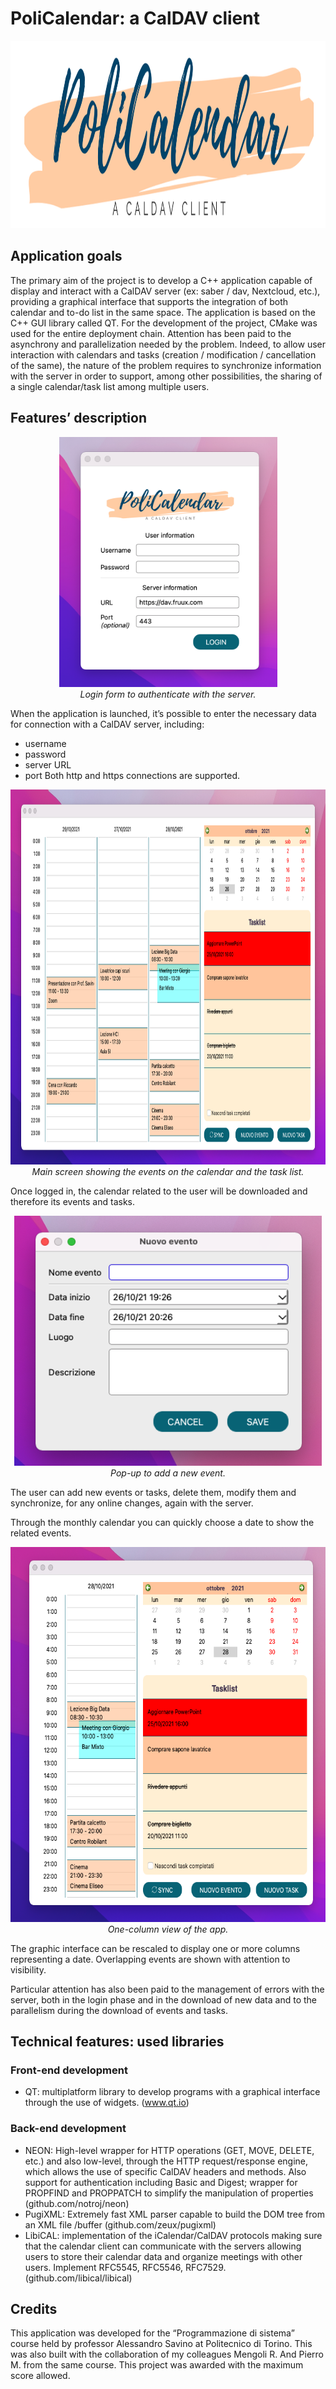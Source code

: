 # PoliCalendar: a CalDAV client 

<p align="center">
  <img src="screenshots/logo_policalendar.png" height="300"/><br/>
</p>

## Application goals
The primary aim of the project is to develop a C++ application capable of display and interact with a CalDAV server (ex: saber / dav, Nextcloud, etc.), providing a graphical interface that supports the integration of both calendar and to-do list in the same space.  The application is based on the C++ GUI library called QT.  For the development of the project, CMake was used for the entire deployment chain. Attention has been paid to the asynchrony and parallelization needed by the problem.  Indeed, to allow user interaction with calendars and tasks (creation / modification / cancellation of the same), the nature of the problem requires to synchronize information with the server in order to support, among other possibilities, the sharing of a single calendar/task list among multiple users.

## Features’ description 

<p align="center">
  <img src="screenshots/login.png"/ height="400"> <br/>
  <em>Login form to authenticate with the server. </em>
</p>

When the application is launched, it’s possible to enter the necessary data for connection with a CalDAV server, including:
- username
- password
- server URL
- port
Both http and https connections are supported.

<p align="center">
  <img src="screenshots/main.png" height="600"/><br/>
  <em>Main screen showing the events on the calendar and the task list. </em>
</p>

Once logged in, the calendar related to the user will be downloaded and therefore its events and tasks. 

<p align="center">
  <img src="screenshots/new_event.png" height="400"/><br/>
  <em>Pop-up to add a new event. </em>
</p>

The user can add new events or tasks, delete them, modify them and synchronize, for any online changes, again with the server.

Through the monthly calendar you can quickly choose a date to show the related events. 

<p align="center">
  <img src="screenshots/one_column.png" height="600"/><br/>
  <em>One-column view of the app. </em>
</p>

The graphic interface can be rescaled to display one or more columns representing a date. Overlapping events are shown with attention to visibility.

Particular attention has also been paid to the management of errors with the server, both in the login phase and in the download of new data and to the parallelism during the download of events and tasks.

## Technical features: used libraries 
### Front-end development 
- QT: multiplatform library to develop programs with a graphical interface through the use of widgets. (www.qt.io)

### Back-end development
- NEON: High-level wrapper for HTTP operations (GET, MOVE, DELETE, etc.) and also low-level, through the HTTP request/response engine, which allows the use of specific CalDAV headers and methods. Also support for authentication including Basic and Digest;  wrapper for PROPFIND and PROPPATCH to simplify the manipulation of properties (github.com/notroj/neon)
- PugiXML: Extremely fast XML parser capable to build the DOM tree from an XML file /buffer (github.com/zeux/pugixml)
- LibiCAL: implementation of the iCalendar/CalDAV protocols making sure that the calendar client can communicate with the servers allowing users to store their calendar data and organize meetings with other users. Implement RFC5545, RFC5546, RFC7529.  (github.com/libical/libical)

## Credits 
This application was developed for the “Programmazione di sistema” course held by professor Alessandro Savino at Politecnico di Torino. This was also built with the collaboration of my colleagues Mengoli R. And Pierro M. from the same course. 
This project was awarded with the maximum score allowed. 



